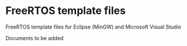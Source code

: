 # FreeRTOS template files
FreeRTOS template files for Eclipse (MinGW) and Microsoft Visual Studio

Documents to be added

